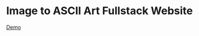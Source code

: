 # Image to ASCII Art Fullstack Website

<a href="https://ascii-art-converter-eight.vercel.app/" target="_blank">Demo</a>
